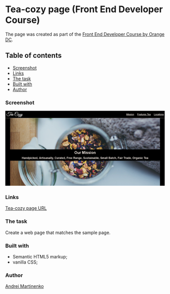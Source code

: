 # Tea-cozy page (Front End Developer Course)

The page was created as part of the [Front End Developer Course by Orange DC](https://digitalcenter.orange.md/).

## Table of contents
- [Screenshot](#screenshot)
- [Links](#links)
- [The task](#the-task)
- [Built with](#built-with)
- [Author](#author)

### Screenshot

![](./image/screenshot.png)

### Links

[Tea-cozy page URL](https://axinitm.github.io/ODC-Tea-page/)

### The task

Create a web page that matches the sample page.

### Built with

- Semantic HTML5 markup;
- vanilla CSS;

### Author

[Andrei Martinenko](https://github.com/AxinitM)
